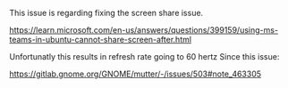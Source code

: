 This issue is regarding fixing the screen share issue.

https://learn.microsoft.com/en-us/answers/questions/399159/using-ms-teams-in-ubuntu-cannot-share-screen-after.html

Unfortunatly this results in refresh rate going to 60 hertz
Since this issue:

https://gitlab.gnome.org/GNOME/mutter/-/issues/503#note_463305
